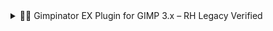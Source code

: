 <details>
<summary>🧙‍♂️ Gimpinator EX Plugin for GIMP 3.x – RH Legacy Verified</summary>

<p><strong>Stable Horde Integration • Local Model Ready • Confirmed on Windows 11 – September 2025</strong></p>

<hr>

<h3>🛡️ RH Legacy Crest – Symbolic Activation</h3>
<p>This plugin scroll was authored by RangerHawk Studios.<br>
Every glyph tested. Every sidetrack archived.</p>
<img src="https://rangerhawk.github.io/assets/Crest.png" alt="RH Legacy Crest">

<hr>

<h3>🌱 What Is Gimpinator EX?</h3>
<p>Gimpinator EX lets you generate AI images directly inside GIMP using text prompts.<br>
It supports <strong>Stable Horde</strong> (a free, online distributed backend) and <strong>optional local model scaffolding</strong> via separate tools.<br>
<em>Note: Stable Horde is an online service. Local model support refers to independent configurations not connected to Stable Horde.</em></p>

<hr>

<h3>📦 Installation Guide (Beginner-Friendly)</h3>

<details>
<summary>🧰 Beginner Setup – RangerHawk Version</summary>

<ol>
<li><strong>Download the Plugin</strong><br>
<a href="https://rangerhawk.github.io/plugins/gimpinator_ex/Gimpinator-EX.zip">RangerHawk Gimpinator EX ZIP</a><br>
No renaming or manual edits required. Folder structure and username references are already corrected.</li>

<li><strong>Unzip and Move</strong><br>
Extract to:<br>
<code>C:\Users\USERNAME\AppData\Roaming\GIMP\3.0\plug-ins\</code><br>
Confirm files:<br>
<ul>
<li>gimpinator_ex.py</li>
<li>gimpinator_config.json (optional)</li>
</ul></li>

<li><strong>Check File Permissions</strong><br>
Right-click each file → Properties<br>
Uncheck “Read-only” and click “Unblock” if present.</li>

<li><strong>Create Config File (Optional)</strong><br>
Get a Stable Horde API key:<br>
<a href="https://stablehorde.net">https://stablehorde.net</a><br>
Create <code>gimpinator_config.json</code> with:<br>
<pre>{ "api_key": "your-key-here", "default_model": "SDXL", "default_sampler": "k_dpmpp_2m" }</pre></li>

<li><strong>Install Python</strong><br>
<a href="https://www.python.org/downloads/">Download Python 3.10+</a><br>
Check “Add Python to PATH” during setup.<br>
Use <code>where python</code> in Command Prompt to verify.</li>
</ol>
</details>

<hr>

<h3>🧠 Advanced Activation Guide</h3>

<details>
<summary>🧪 Expert Setup – Manual Configuration</summary>

<ul>
<li><strong>Folder Structure</strong><br>
<code>C:\Users\USERNAME\AppData\Roaming\GIMP\3.0\plug-ins\gimpinator_ex</code></li>

<li><strong>Python Environment</strong><br>
<code>pip install requests pillow PyGObject</code><br>
Optional:<br>
<code>pip install diffusers transformers torch accelerate</code></li>

<li><strong>Plugin Script Requirements</strong><br>
Start of file:<br>
<code>#!/usr/bin/env python3</code><br>
Required imports:<br>
<pre>
import gi  
gi.require_version("Gimp", "3.0")  
from gi.repository import Gimp, GimpUi, GObject, GLib, Gio, Gtk  
import sys, os, json
</pre>
Plugin class:<br>
<pre>
class Gimpinator(Gimp.PlugIn):  
    def do_query_procedures(self):  
        return ["plug-in-gimpinator-ex"]
</pre>
Main invocation:<br>
<code>Gimp.main(Gimpinator.__gtype__, sys.argv)</code></li>

<li><strong>Menu Path</strong><br>
Filters → Gimpinator → Gimpinator EX<br>
Optional:<br>
<code>proc.add_menu_path("&lt;Image&gt;/Filters/AI")</code></li>
</ul>
</details>

<hr>

<h3>🧾 Notes</h3>
<ul>
<li>Tested on GIMP 3.0 with Python 3.13</li>
<li>Confirmed working on Windows 11</li>
<li>Appears under Filters → Gimpinator → Gimpinator EX</li>
<li>RangerHawk version uses USERNAME placeholder and correct folder structure</li>
<li>Stable Horde is online-only; local model support is separate</li>
<li>This guide is archived in <code>/plugins/gimpinator_ex/</code></li>
</ul>

<hr>

<h3>🧙 Contributor</h3>
<p>Joe Molnar<br>
Founder of RangerHawk Studios<br>
Creative systems architect and mythic plugin ritualist</p>

<hr>

<h3>🪶 RH Legacy Footer</h3>
<p>This scroll was forged in the legacy archive of RangerHawk Studios.<br>
Every plugin tested. Every sidetrack preserved.<br>
May it guide future creators toward prompt invocation and plugin sovereignty.</p>

<p>This scroll was co-forged using AI assistance, but the structure, sequence, and symbolic intent are authored by Joe Molnar of RangerHawk Studios.<br>
Every step reflects a larger vision of mythic onboarding and creative sovereignty.</p>

</details>
